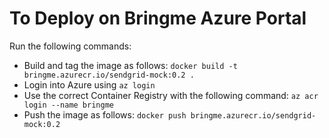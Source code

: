 # To Deploy on Bringme Azure Portal
Run the following commands:
- Build and tag the image as follows: `docker build -t bringme.azurecr.io/sendgrid-mock:0.2 .`
- Login into Azure using `az login`
- Use the correct Container Registry with the following command: `az acr login --name bringme`
- Push the image as follows: `docker push bringme.azurecr.io/sendgrid-mock:0.2`
